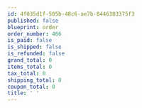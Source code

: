 ```yaml
---
id: 4f035d1f-505b-48c6-ae7b-8446303375f3
published: false
blueprint: order
order_number: 466
is_paid: false
is_shipped: false
is_refunded: false
grand_total: 0
items_total: 0
tax_total: 0
shipping_total: 0
coupon_total: 0
title: ' '
---
```


